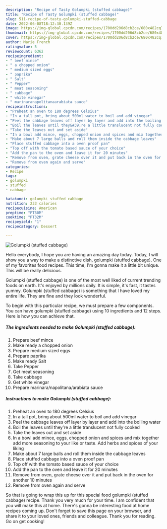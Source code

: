```yaml
---
description: "Recipe of Tasty Golumpki (stuffed cabbage)"
title: "Recipe of Tasty Golumpki (stuffed cabbage)"
slug: 511-recipe-of-tasty-golumpki-stuffed-cabbage
date: 2022-06-08T18:12:30.139Z
image: https://img-global.cpcdn.com/recipes/1700dd206d8cb2ce/680x482cq70/golumpki-stuffed-cabbage-recipe-main-photo.jpg
thumbnail: https://img-global.cpcdn.com/recipes/1700dd206d8cb2ce/680x482cq70/golumpki-stuffed-cabbage-recipe-main-photo.jpg
cover: https://img-global.cpcdn.com/recipes/1700dd206d8cb2ce/680x482cq70/golumpki-stuffed-cabbage-recipe-main-photo.jpg
author: Marie French
ratingvalue: 5
reviewcount: 6362
recipeingredient:
- " beef mince"
- " a chopped onion"
- " medium sized eggs"
- " paprika"
- " Salt"
- " Pepper"
- " meat seasoning"
- " cabbage"
- " white vinegar"
- " marinaranapolitanaarabiata sauce"
recipeinstructions:
- "Preheat an oven to 180 degrees Celsius"
- "In a tall pot, bring about 500ml water to boil and add vinegar"
- "Peel the cabbage leaves off layer by layer and add into the boiling water"
- "Boil the leaves until they&#39;re a little translucent not fully cooked"
- "Take the leaves out and set aside"
- "In a bowl add mince, eggs, chopped onion and spices and mix together add more seasoning to your like or taste. Add herbs and spices of your liking"
- "Make about 7 large balls and roll them inside the cabbage leaves"
- "Place stuffed cabbage into a oven proof pan"
- "Top off with the tomato based sauce of your choice"
- "Add the pan to the oven and leave it for 20 minutes"
- "Remove from oven, grate cheese over it and put back in the oven for another 10 minutes"
- "Remove from oven again and serve"
categories:
- Recipe
tags:
- golumpki
- stuffed
- cabbage

katakunci: golumpki stuffed cabbage 
nutrition: 233 calories
recipecuisine: American
preptime: "PT30M"
cooktime: "PT32M"
recipeyield: "1"
recipecategory: Dessert

---
```



![Golumpki (stuffed cabbage)](https://img-global.cpcdn.com/recipes/1700dd206d8cb2ce/680x482cq70/golumpki-stuffed-cabbage-recipe-main-photo.jpg)

Hello everybody, I hope you are having an amazing day today. Today, I will show you a way to make a distinctive dish, golumpki (stuffed cabbage). One of my favorites food recipes. This time, I'm gonna make it a little bit unique. This will be really delicious.



Golumpki (stuffed cabbage) is one of the most well liked of current trending foods on earth. It's enjoyed by millions daily. It is simple, it's fast, it tastes yummy. Golumpki (stuffed cabbage) is something that I have loved my entire life. They are fine and they look wonderful.


To begin with this particular recipe, we must prepare a few components. You can have golumpki (stuffed cabbage) using 10 ingredients and 12 steps. Here is how you can achieve that.

<!--inarticleads1-->

##### The ingredients needed to make Golumpki (stuffed cabbage):

1. Prepare  beef mince
1. Make ready  a chopped onion
1. Prepare  medium sized eggs
1. Prepare  paprika
1. Make ready  Salt
1. Take  Pepper
1. Get  meat seasoning
1. Take  cabbage
1. Get  white vinegar
1. Prepare  marinara/napolitana/arabiata sauce




<!--inarticleads2-->

##### Instructions to make Golumpki (stuffed cabbage):

1. Preheat an oven to 180 degrees Celsius
1. In a tall pot, bring about 500ml water to boil and add vinegar
1. Peel the cabbage leaves off layer by layer and add into the boiling water
1. Boil the leaves until they&#39;re a little translucent not fully cooked
1. Take the leaves out and set aside
1. In a bowl add mince, eggs, chopped onion and spices and mix together add more seasoning to your like or taste. Add herbs and spices of your liking
1. Make about 7 large balls and roll them inside the cabbage leaves
1. Place stuffed cabbage into a oven proof pan
1. Top off with the tomato based sauce of your choice
1. Add the pan to the oven and leave it for 20 minutes
1. Remove from oven, grate cheese over it and put back in the oven for another 10 minutes
1. Remove from oven again and serve




So that is going to wrap this up for this special food golumpki (stuffed cabbage) recipe. Thank you very much for your time. I am confident that you will make this at home. There's gonna be interesting food at home recipes coming up. Don't forget to save this page on your browser, and share it to your loved ones, friends and colleague. Thank you for reading. Go on get cooking!

